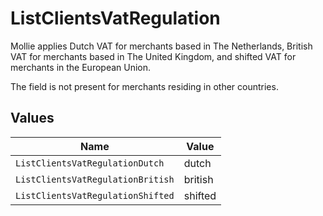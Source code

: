 # ListClientsVatRegulation

Mollie applies Dutch VAT for merchants based in The Netherlands, British VAT for merchants based in The United
Kingdom, and shifted VAT for merchants in the European Union.

The field is not present for merchants residing in other countries.


## Values

| Name                              | Value                             |
| --------------------------------- | --------------------------------- |
| `ListClientsVatRegulationDutch`   | dutch                             |
| `ListClientsVatRegulationBritish` | british                           |
| `ListClientsVatRegulationShifted` | shifted                           |